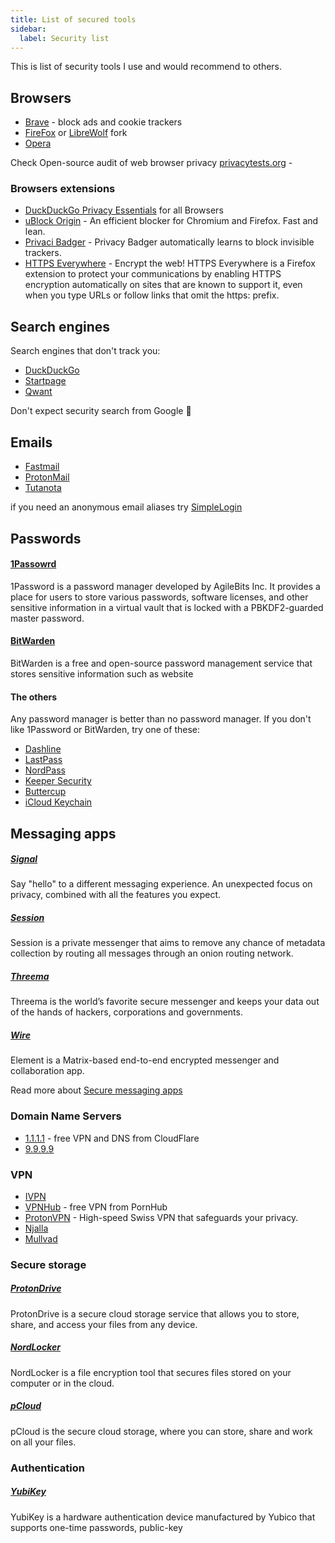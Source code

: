 ```yaml
---
title: List of secured tools
sidebar:
  label: Security list
---
```


This is list of security tools I use and would recommend to others.

## Browsers

- [Brave](https://brave.com/download/) - block ads and cookie trackers
- [FireFox](https://www.mozilla.org/cs/firefox/new/) or [LibreWolf](https://librewolf.net/) fork
- [Opera](https://www.opera.com/)

Check Open-source audit of web browser privacy [privacytests.org](https://privacytests.org/) -

### Browsers extensions

- [DuckDuckGo Privacy Essentials](https://duckduckgo.com/?q=DuckDuckGo+Privacy+Essentials) for all Browsers
- [uBlock Origin](https://github.com/gorhill/uBlock) - An efficient blocker for Chromium and Firefox. Fast and lean.
- [Privaci Badger](https://privacybadger.org/) - Privacy Badger automatically learns to block invisible trackers.
- [HTTPS Everywhere](https://www.eff.org/https-everywhere) - Encrypt the web! HTTPS Everywhere is a Firefox extension to
  protect your communications by enabling HTTPS encryption automatically on sites that are known to support it, even
  when you type URLs or follow links that omit the https: prefix.

## Search engines

Search engines that don't track you:

- [DuckDuckGo](https://duckduckgo.com/)
- [Startpage](https://www.startpage.com/)
- [Qwant](https://www.qwant.com/)

Don't expect security search from Google 🫣

## Emails

- [Fastmail](https://www.fastmail.com/)
- [ProtonMail](https://proton.me/mail)
- [Tutanota](https://tutanota.com/cs/)

if you need an anonymous email aliases try [SimpleLogin](https://simplelogin.io/)

## Passwords

#### [1Passowrd](https://1password.com/)

1Password is a password manager developed by AgileBits Inc. It provides a place for users to store various passwords,
software licenses, and other sensitive information in a virtual vault that is locked with a PBKDF2-guarded master
password.

#### [BitWarden](https://bitwarden.com)

BitWarden is a free and open-source password management service that stores sensitive information such as website

#### The others

Any password manager is better than no password manager. If you don't like 1Password or BitWarden, try one of these:

- [Dashline](https://www.dashlane.com/)
- [LastPass](https://www.lastpass.com/)
- [NordPass](https://nordpass.com/)
- [Keeper Security](https://www.keepersecurity.com/)
- [Buttercup](https://buttercup.pw/)
- [iCloud Keychain](https://support.apple.com/en-us/HT204085)

## Messaging apps

##### [Signal](https://signal.org/)

Say "hello" to a different messaging experience. An unexpected focus on privacy,
combined with all the features you expect.

##### [Session](https://getsession.org/)

Session is a private messenger that aims to remove any chance of metadata
collection by routing all messages through an onion routing network.

##### [Threema](https://threema.ch/en)

Threema is the world’s favorite secure messenger and keeps your data out of the
hands of hackers, corporations and governments.

##### [Wire](https://wire.com/en)

Element is a Matrix-based end-to-end encrypted messenger and collaboration app.

Read more about [Secure messaging apps](https://www.securemessagingapps.com/)

### Domain Name Servers

- [1.1.1.1](https://one.one.one.one/) - free VPN and DNS from CloudFlare
- [9.9.9.9](https://www.quad9.net/)

### VPN

- [IVPN](https://www.ivpn.net/)
- [VPNHub](https://www.vpnhub.com/) - free VPN from PornHub
- [ProtonVPN](https://protonvpn.com/) - High-speed Swiss VPN that safeguards your privacy.
- [Njalla](https://njal.la/)
- [Mullvad](https://mullvad.net/en/)

### Secure storage

##### [ProtonDrive](https://proton.me/drive)

ProtonDrive is a secure cloud storage service that allows you to store, share, and access your files from any device.

##### [NordLocker](https://nordlocker.com/)

NordLocker is a file encryption tool that secures files stored on your computer or in the cloud.

##### [pCloud](https://www.pcloud.com/)

pCloud is the secure cloud storage, where you can store, share and work on all your files.

### Authentication

##### [YubiKey](https://www.yubico.com/)

YubiKey is a hardware authentication device manufactured by Yubico that supports one-time passwords, public-key
